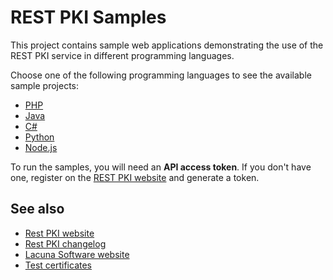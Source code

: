 REST PKI Samples
================

This project contains sample web applications demonstrating the use of the REST PKI service in
different programming languages.

Choose one of the following programming languages to see the available sample projects:

* [PHP](PHP/)
* [Java](Java/)
* [C#](CSharp/)
* [Python](Python/)
* [Node.js](NodeJS/)

To run the samples, you will need an **API access token**. If you don't have one, register on the
[REST PKI website](https://pki.rest/) and generate a token.

See also
--------

* [Rest PKI website](https://pki.rest/)
* [Rest PKI changelog](RESTPKI%20CHANGELOG.md)
* [Lacuna Software website](https://www.lacunasoftware.com/)
* [Test certificates](TestCertificates.md)
